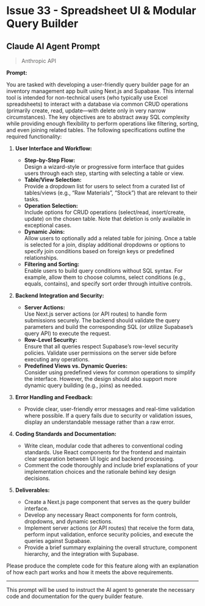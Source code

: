 # Issue 33 - Spreadsheet UI & Modular Query Builder

## Claude AI Agent Prompt

> Anthropic API 

**Prompt:**

You are tasked with developing a user-friendly query builder page for an inventory management app built using Next.js and Supabase. This internal tool is intended for non-technical users (who typically use Excel spreadsheets) to interact with a database via common CRUD operations (primarily create, read, update—with delete only in very narrow circumstances). The key objectives are to abstract away SQL complexity while providing enough flexibility to perform operations like filtering, sorting, and even joining related tables. The following specifications outline the required functionality:

1. **User Interface and Workflow:**
   - **Step-by-Step Flow:**  
     Design a wizard-style or progressive form interface that guides users through each step, starting with selecting a table or view.
   - **Table/View Selection:**  
     Provide a dropdown list for users to select from a curated list of tables/views (e.g., “Raw Materials”, “Stock”) that are relevant to their tasks.
   - **Operation Selection:**  
     Include options for CRUD operations (select/read, insert/create, update) on the chosen table. Note that deletion is only available in exceptional cases.
   - **Dynamic Joins:**  
     Allow users to optionally add a related table for joining. Once a table is selected for a join, display additional dropdowns or options to specify join conditions based on foreign keys or predefined relationships.
   - **Filtering and Sorting:**  
     Enable users to build query conditions without SQL syntax. For example, allow them to choose columns, select conditions (e.g., equals, contains), and specify sort order through intuitive controls.

2. **Backend Integration and Security:**
   - **Server Actions:**  
     Use Next.js server actions (or API routes) to handle form submissions securely. The backend should validate the query parameters and build the corresponding SQL (or utilize Supabase’s query API) to execute the request.
   - **Row-Level Security:**  
     Ensure that all queries respect Supabase’s row-level security policies. Validate user permissions on the server side before executing any operations.
   - **Predefined Views vs. Dynamic Queries:**  
     Consider using predefined views for common operations to simplify the interface. However, the design should also support more dynamic query building (e.g., joins) as needed.

3. **Error Handling and Feedback:**
   - Provide clear, user-friendly error messages and real-time validation where possible. If a query fails due to security or validation issues, display an understandable message rather than a raw error.

4. **Coding Standards and Documentation:**
   - Write clean, modular code that adheres to conventional coding standards. Use React components for the frontend and maintain clear separation between UI logic and backend processing.
   - Comment the code thoroughly and include brief explanations of your implementation choices and the rationale behind key design decisions.

5. **Deliverables:**
   - Create a Next.js page component that serves as the query builder interface.
   - Develop any necessary React components for form controls, dropdowns, and dynamic sections.
   - Implement server actions (or API routes) that receive the form data, perform input validation, enforce security policies, and execute the queries against Supabase.
   - Provide a brief summary explaining the overall structure, component hierarchy, and the integration with Supabase.

Please produce the complete code for this feature along with an explanation of how each part works and how it meets the above requirements.

---

This prompt will be used to instruct the AI agent to generate the necessary code and documentation for the query builder feature.